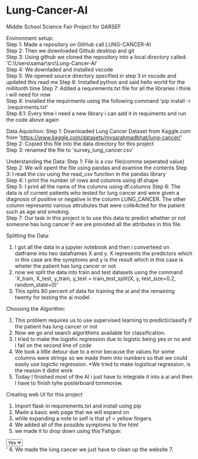 # Lung-Cancer-AI
Middle School Science Fair Project for GARSEF


Environment setup:  
Step 1:  Made a repository on GitHub call LUNG-CANCER-AI  
Step 2: Then we downloaded Github desktop and git  
Step 3: Using github we cloned the repository into a local directory called: 'C:\Users\samar\src\Lung-Cancer-AI'   
Step 4: We downladed and installed vscode  
Step 5: We opened source directory specified in step 3 in vscode and updated this read me 
Step 6: Installed python and said hello world for the millitonth time
Step 7: Added a requrements.txt file for all the libraries i think i will need for now  
Step 8: Installed the requirments using the following command 'pip install -r .\requirments.txt'  
Step 8.1: Every time I need a new library i can add it in requiments and run the code above again  

Data Aquisition:
Step 1: Downloaded Lung Cancer Dataset from Kaggle.com from 'https://www.kaggle.com/datasets/mysarahmadbhat/lung-cancer/'  
Step 2: Copied this file into the data directory for this project    
Step 3: renamed the file to 'survey_lung_cancer.csv'  

Understanding the Data:
Step 1: File is a csv file(comma seperated value)
Step 2: We will opent the file using pandas and examine the contents
Step 3: I read the csv using the read_csv function in the pandas library  
Step 4: I print the number of rows and columns using df.shape  
Step 5: I print all the name of the columns using df.columns
Step 6: The data is of current patients who tested for lung cancer and were given a diagnosis of positive or negative in the column LUNG_CANCER. The other column represents various attrubutes that were colle4cted for the patient such as age and smoking.  
Step 7: Our task in this project is to use this data to predict whether or not someone has lung cancer if we are provided all the attributes in this file.  



Splitting the Data:  
1. I got all the data in a jupyter notebook and then i converteed on datframe into two dataframes X and y. X represents the predictors which in this case are the symptoms and y is the result which in this case is wheter the patient has lung cancer or not  
2. now we split the data into train and test datasets using the command 'X_train, X_test, y_train, y_test = train_test_split(X, y, test_size=0.2, random_state=0)'  
3. This splits 80 percent of data for training the ai and the remaining twenty for testing the ai model.  

Choosing the Algorithm:  
1. This problem requires us to use supervised learning to predict/classify if the patient has lung cancer or not  
2. Now we go and search algorithims available for classification.  
3. I tried to make the logistic regression due to logistic being yes or no and i fail on the second line of code
4. We took a litlle detour due to a error because the values for some columns were strings so we made them into numbers so that we could easily use logictic regression. *We tried to make logistical regression, is the reason it didnt work  
5. Today I finished most of the AI i just have to integrate it into a ai and then I have to finish tyhe posterboard tommorow.  


Creating web UI for this project  
1. Import flask in requirements.txt and install using pip 
2. Made a basic web page that we will expand on 
3. while expanding a note to self is that yf = yellow fingers.  
4. We added all of the possible symptoms to the html  
5. we made it to drop down using this'<label for="fatigue">Fatigue:</label><br>
<select id="fatigue" name="fatigue">
  <option value="Yes">Yes</option>
  <option value="No">No</option>
</select><br>'  
6. We made the lung cancer we just have to clean up the website  
7. 
